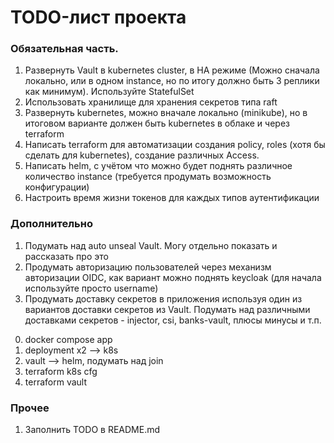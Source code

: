 # TODO-лист проекта

### Обязательная часть.

1) Развернуть Vault в kubernetes cluster, в HA режиме (Можно сначала локально, или в одном instance, но по итогу должно быть 3 реплики как минимум). Используйте StatefulSet
2) Использовать хранилище для хранения секретов типа raft
3) Развернуть kubernetes, можно вначале локально (minikube), но в итоговом варианте должен быть kubernetes в облаке и через terraform
4) Написать terraform для автоматизации создания policy, roles (хотя бы сделать для kubernetes), создание различных Access.
5) Написать helm, с учётом что можно будет поднять различное количество instance (требуется продумать возможность конфигурации)
6) Настроить время жизни токенов для каждых типов аутентификации 

### Дополнительно

1) Подумать над auto unseal Vault. Могу отдельно показать и рассказать про это
2) Продумать авторизацию пользователей через механизм авторизации OIDC, как вариант можно поднять keycloak (для начала используйте просто username)
3) Продумать доставку секретов в приложения используя один из вариантов доставки секретов из Vault. Подумать над различными доставками секретов - injector, csi, banks-vault, плюсы минусы и т.п.


0. docker compose app
1. deployment x2 --> k8s 
2. vault --> helm, подумать над join 
3. terraform k8s cfg
4. terraform vault

### Прочее

1) Заполнить TODO в README.md